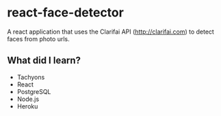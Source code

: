 # react-face-detector

A react application that uses the Clarifai API (http://clarifai.com) to detect faces from photo urls.

## What did I learn?
- Tachyons
- React
- PostgreSQL
- Node.js
- Heroku

